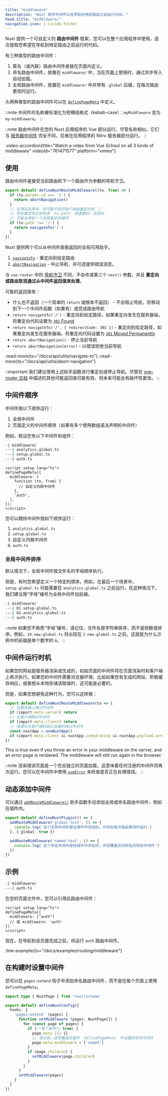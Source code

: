 ```yaml
---
title: "middleware"
description: "Nuxt 提供中间件以在导航到特定路由之前运行代码。"
head.title: "middleware/"
navigation.icon: i-lucide-folder
---
```


Nuxt 提供一个可自定义的 **路由中间件** 框架，您可以在整个应用程序中使用，适合提取您希望在导航到特定路由之前运行的代码。

有三种类型的路由中间件：

1. 匿名（或内联）路由中间件直接在页面内定义。
2. 命名路由中间件，放置在 `middleware/` 中，当在页面上使用时，通过异步导入自动加载。
3. 全局路由中间件，放置在 `middleware/` 中并带有 `.global` 后缀，在每次路由更改时运行。

头两种类型的路由中间件可以在 [`definePageMeta`](/docs/api/utils/define-page-meta) 中定义。

::note
中间件的名称被标准化为短横线格式（kebab-case）：`myMiddleware` 变为 `my-middleware`。
::

::note
路由中间件在您的 Nuxt 应用程序的 Vue 部分运行。尽管名称相似，它们与 [服务器中间件](/docs/guide/directory-structure/server#server-middleware) 完全不同，后者在应用程序的 Nitro 服务器部分运行。
::

:video-accordion{title="Watch a video from Vue School on all 3 kinds of middleware" videoId="761471577" platform="vimeo"}

## 使用

路由中间件是接受当前路由和下一个路由作为参数的导航守卫。

```ts twoslash [middleware/my-middleware.ts]
export default defineNuxtRouteMiddleware((to, from) => {
  if (to.params.id === '1') {
    return abortNavigation()
  }
  // 在真实应用中，您可能不会将每个路由重定向到 `/`
  // 但在重定向之前检查 `to.path` 是重要的，否则你
  // 可能会得到一个无限重定向循环
  if (to.path !== '/') {
    return navigateTo('/')
  }
})
```

Nuxt 提供两个可以从中间件直接返回的全局可用助手。

1. [`navigateTo`](/docs/api/utils/navigate-to) - 重定向到给定路由
2. [`abortNavigation`](/docs/api/utils/abort-navigation) - 中止导航，并可选提供错误消息。

与 `vue-router` 中的 [导航守卫](https://router.vuejs.org/guide/advanced/navigation-guards.html#global-before-guards) 不同，不会传递第三个 `next()` 参数，并且 **重定向或路由取消通过从中间件返回值来处理**。

可能的返回值有：

* 什么也不返回（一个简单的 `return` 或根本不返回） - 不会阻止导航，将移动到下一个中间件函数（如果有）或完成路由导航
* `return navigateTo('/')` - 重定向到给定路径，如果重定向发生在服务器端，将重定向代码设置为 [`302` Found](https://developer.mozilla.org/en-US/docs/Web/HTTP/Status/302)
* `return navigateTo('/', { redirectCode: 301 })` - 重定向到给定路径，如果重定向发生在服务器端，将重定向代码设置为 [`301` Moved Permanently](https://developer.mozilla.org/en-US/docs/Web/HTTP/Status/301)
* `return abortNavigation()` - 停止当前导航
* `return abortNavigation(error)` - 以错误拒绝当前导航

:read-more{to="/docs/api/utils/navigate-to"}
:read-more{to="/docs/api/utils/abort-navigation"}

::important
我们建议使用上述助手函数进行重定向或停止导航。尽管在 [vue-router 文档](https://router.vuejs.org/guide/advanced/navigation-guards.html#global-before-guards) 中描述的其他可能返回值可能有效，但未来可能会有破坏性更改。
::

## 中间件顺序

中间件按以下顺序运行：

1. 全局中间件
2. 页面定义的中间件顺序（如果有多个使用数组语法声明的中间件）

例如，假设您有以下中间件和组件：

```bash [middleware/ 目录]
-| middleware/
---| analytics.global.ts
---| setup.global.ts
---| auth.ts
```

```vue twoslash [pages/profile.vue]
<script setup lang="ts">
definePageMeta({
  middleware: [
    function (to, from) {
      // 自定义内联中间件
    },
    'auth',
  ],
});
</script>
```

您可以期待中间件按如下顺序运行：

1. `analytics.global.ts`
2. `setup.global.ts`
3. 自定义内联中间件
4. `auth.ts`

### 全局中间件排序

默认情况下，全局中间件按文件名的字母顺序执行。

但是，有时您希望定义一个特定的顺序。例如，在最后一个场景中，`setup.global.ts` 可能需要在 `analytics.global.ts` 之前运行。在这种情况下，我们建议用“字母”编号为全局中间件加前缀。

```bash [目录结构]
-| middleware/
---| 01.setup.global.ts
---| 02.analytics.global.ts
---| auth.ts
```

::note
如果您不熟悉“字母”编号，请记住，文件名按字符串排序，而不是按数值排序。例如，`10.new.global.ts` 将出现在 `2.new.global.ts` 之前。这就是为什么示例中的前缀是单个数字的 `0`。
::

## 中间件运行时机

如果您的网站是服务器渲染或生成的，初始页面的中间件将在页面渲染时和客户端上再次执行。如果您的中间件需要浏览器环境，比如如果您有生成的网站、积极缓存响应，或者想从本地存储读取值时，这可能是必要的。

但是，如果您想避免这种行为，您可以这样做：

```ts twoslash [middleware/example.ts]
export default defineNuxtRouteMiddleware(to => {
  // 在服务器上跳过中间件
  if (import.meta.server) return
  // 在客户端跳过中间件
  if (import.meta.client) return
  // 或者仅在客户端初始化加载时跳过中间件
  const nuxtApp = useNuxtApp()
  if (import.meta.client && nuxtApp.isHydrating && nuxtApp.payload.serverRendered) return
})
```

This is true even if you throw an error in your middleware on the server, and an error page is rendered. The middleware will still run again in the browser.

::note
渲染错误页面是一个完全独立的页面加载，这意味着任何注册的中间件将再次运行。您可以在中间件中使用 [`useError`](/docs/getting-started/error-handling#useerror) 来检查是否正在处理错误。
::

## 动态添加中间件

可以通过 [`addRouteMiddleware()`](/docs/api/utils/add-route-middleware) 助手函数手动添加全局或命名路由中间件，例如在插件内。

```ts twoslash
export default defineNuxtPlugin(() => {
  addRouteMiddleware('global-test', () => {
    console.log('这个全局中间件是在插件中添加的，并将在每次路由更改时运行')
  }, { global: true })

  addRouteMiddleware('named-test', () => {
    console.log('这个命名中间件是在插件中添加的，并将覆盖任何同名的现有中间件')
  })
})
```

## 示例

```bash [目录结构]
-| middleware/
---| auth.ts
```

在您的页面文件中，您可以引用此路由中间件：

```vue twoslash
<script setup lang="ts">
definePageMeta({
  middleware: ["auth"]
  // 或 middleware: 'auth'
})
</script>
```

现在，在导航到该页面完成之前，将运行 `auth` 路由中间件。

:link-example{to="/docs/examples/routing/middleware"}

## 在构建时设置中间件

您可以在 `pages:extend` 钩子中添加命名路由中间件，而不是在每个页面上使用 `definePageMeta`。

```ts twoslash [nuxt.config.ts]
import type { NuxtPage } from 'nuxt/schema'

export default defineNuxtConfig({
  hooks: {
    'pages:extend' (pages) {
      function setMiddleware (pages: NuxtPage[]) {
        for (const page of pages) {
          if (/*某个条件*/ true) {
            page.meta ||= {}
            // 请注意，这将覆盖页面中 `definePageMeta` 中设置的任何中间件
            page.meta.middleware = ['named']
          }
          if (page.children) {
            setMiddleware(page.children)
          }
        }
      }
      setMiddleware(pages)
    }
  }
})
```
